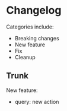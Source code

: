 
# Changelog

Categories include:
* Breaking changes
* New feature
* Fix
* Cleanup

## Trunk

New feature:
* query: new action
